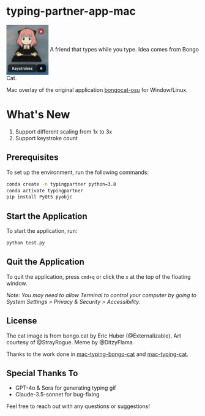 # typing-partner-app-mac
<img src="example.jpg" alt="Anaya Typing" width="110" height="130" style="vertical-align: middle;"> 
A friend that types while you type. Idea comes from Bongo Cat.

Mac overlay of the original application [bongocat-osu](https://github.com/kuroni/bongocat-osu) for Window/Linux.

# What's New
1. Support different scaling from 1x to 3x
2. Support keystroke count

## Prerequisites
To set up the environment, run the following commands:
```bash
conda create -n typingpartner python=3.8
conda activate typingpartner
pip install PyQt5 pyobjc
```

## Start the Application
To start the application, run:
```bash
python test.py
```

## Quit the Application
To quit the application, press `cmd+q` or click the `x` at the top of the floating window.

*Note: You may need to allow Terminal to control your computer by going to System Settings > Privacy & Security > Accessibility.*

## License
The cat image is from bongo.cat by Eric Huber (@Externalizable). Art courtesy of @StrayRogue. Meme by @DitzyFlama.

Thanks to the work done in [mac-typing-bongo-cat](https://github.com/111116/mac-typing-bongo-cat) and [mac-typing-cat](https://github.com/meiru-cam/mac-typing-cat).


## Special Thanks To
- GPT-4o & Sora for generating typing gif 
- Claude-3.5-sonnet for bug-fixing

Feel free to reach out with any questions or suggestions!

